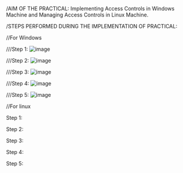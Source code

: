 /AIM OF THE PRACTICAL: Implementing Access Controls in Windows Machine and Managing Access
Controls in Linux Machine.

/STEPS PERFORMED DURING THE IMPLEMENTATION OF PRACTICAL:

//For Windows

///Step 1:
![image](https://github.com/kraken426/system_and_network_security/assets/67184260/f8ac848f-5a42-40b9-904f-36654eac42b5)


///Step 2:
![image](https://github.com/kraken426/system_and_network_security/assets/67184260/63146774-c906-4695-bb1f-3a83caa344c8)


///Step 3:
![image](https://github.com/kraken426/system_and_network_security/assets/67184260/849f4ec2-75eb-45f8-bf46-8b6209c0681f)


///Step 4:
![image](https://github.com/kraken426/system_and_network_security/assets/67184260/be92bf51-853c-4965-ac1b-ef7b706967f1)

///Step 5:
![image](https://github.com/kraken426/system_and_network_security/assets/67184260/7032b722-de09-41c8-92eb-cfbdef2b8208)

//For linux

Step 1:

Step 2:

Step 3:

Step 4:

Step 5:
